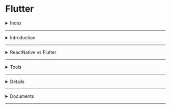 # Flutter

<details>
<summary>Index</summary>

## Index
- Introduction
- ReactNative vs Flutter
- Tools
- Language
- Documents
</details>

---

<details>
<summary>Introduction</summary>

## Introduction
- Flutter is a UI Framework.
- **Flutter** is an open-source UI toolkit developed by Google.
- Flutter is a Framework.
- Flutter is a mobile UI Framework.
- We can create Native Applications.
- Flutter is a Open-source.
- We can develop mobile applications very fastly using Fluter.
- It enables **cross-platform** app development for **Android and iOS ** using a single codebase.
- Flutter applications are built using the **Dart** programming language.

### Example Apps
- Zeroda
- GPay
- Dream11
- Alibaba
</details>

---
<details>
<summary>ReactNative vs Flutter</summary>

## ReactNative vs Flutter
- Flutter gives more Performance than ReactNative.

</details>

---

<details>
<summary>Tools</summary>

## Tools
- VScode
- Android Studio

</details>

---
<details>
<sumary>Language</summary>

## Language
- Dart


### Dart
- Dart is Programming Language.
- Flutter is a UI Framework.
</details>

---

<details>
<summary>Documents</summary>

## Documents
- Official Flutter Website : [https://flutter.dev/]
</details>

---